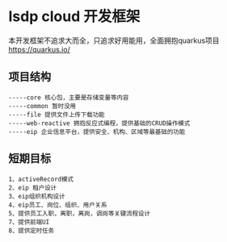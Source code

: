 # Isdp cloud 开发框架 


本开发框架不追求大而全，只追求好用能用，全面拥抱quarkus项目<https://quarkus.io/> 

## 项目结构
    -----core 核心包，主要是存储变量等内容
    -----common 暂时没用
    -----file 提供文件上传下载功能
    -----web-reactive 拥抱反应式编程，提供基础的CRUD操作模式
    -----eip 企业信息平台，提供安全、机构、区域等最基础的功能

## 短期目标
    1、activeRecord模式
    2、eip 租户设计
    3、eip组织机构设计
    4、eip员工、岗位、组织、用户关系
    5、提供员工入职，离职，离岗，调岗等关键流程设计
    7、提供前端UI
    8、提供定时任务
